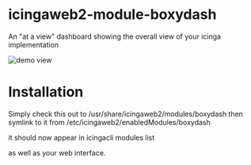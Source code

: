 # icingaweb2-module-boxydash
An "at a view" dashboard showing the overall view of your icinga implementation

![demo view](https://raw.githubusercontent.com/morgajel/icingaweb2-module-boxydash/master/demo.png)




# Installation
Simply check this out to /usr/share/icingaweb2/modules/boxydash then symlink to it from /etc/icingaweb2/enabledModules/boxydash

it should now appear in 
  icingacli modules list

as well as your web interface.
